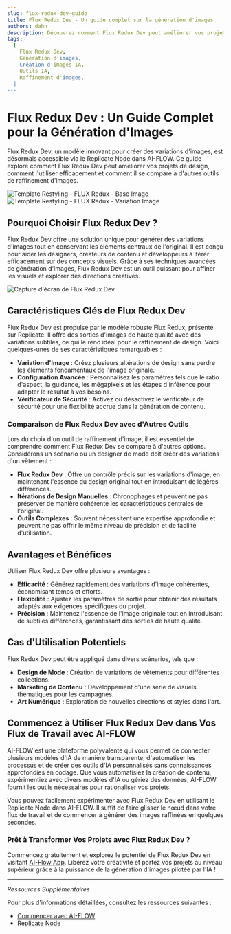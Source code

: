 ```yaml
---
slug: flux-redux-dev-guide
title: Flux Redux Dev - Un guide complet sur la génération d'images
authors: dahn
description: Découvrez comment Flux Redux Dev peut améliorer vos projets de design avec des variations d'images innovantes. Ce guide couvre ses fonctionnalités, des comparaisons avec d'autres outils, et des conseils pour une utilisation efficace.
tags:
  [
    Flux Redux Dev,
    Génération d'images,
    Création d'images IA,
    Outils IA,
    Raffinement d'images,
  ]
---
```


<head>
  <meta name="twitter:card" content="summary_large_image"/>
  <meta name="twitter:title" content="Flux Redux Dev : Un guide complet sur la génération d'images" />
  <meta name="twitter:description" content="Explorez comment Flux Redux Dev améliore les projets de design avec des variations d'images innovantes. Découvrez ses fonctionnalités, comparaisons, et conseils d'utilisation." />
  <meta name="twitter:creator" content="@AIFlowApp"/>
  <meta name="twitter:image" content="https://docs.ai-flow.net/img/blog-images/flux-redux-dev-guide-2.png"/>
  <meta name="twitter:image:alt" content="Génération d'images Flux Redux Dev"/>
  <meta property="og:title" content="Flux Redux Dev : Un guide complet sur la génération d'images"/>
  <meta property="og:description" content="Découvrez comment Flux Redux Dev peut améliorer vos projets de design avec des variations d'images innovantes. Découvrez ses fonctionnalités, comparaisons, et conseils d'utilisation efficace."/>
  <meta property="og:image" content="https://docs.ai-flow.net/img/blog-images/flux-redux-dev-guide-2.png"/>
</head>

# Flux Redux Dev : Un Guide Complet pour la Génération d'Images

Flux Redux Dev, un modèle innovant pour créer des variations d'images, est désormais accessible via le Replicate Node dans AI-FLOW. Ce guide explore comment Flux Redux Dev peut améliorer vos projets de design, comment l'utiliser efficacement et comment il se compare à d'autres outils de raffinement d'images.

<div class="flex flex-row w-[50%] justify-center">
    <span class="w-40 h-full object-cover">
    <img src="/fr/img/blog-images/flux-redux-dev-guide-1.png" alt="Template Restyling - FLUX Redux - Base Image" />
    </span>
    <span class="w-40 h-full object-cover">
    <img src="/fr/img/blog-images/flux-redux-dev-guide-3.png" alt="Template Restyling - FLUX Redux - Variation Image" />
    </span>
</div>

## Pourquoi Choisir Flux Redux Dev ?

Flux Redux Dev offre une solution unique pour générer des variations d'images tout en conservant les éléments centraux de l'original. Il est conçu pour aider les designers, créateurs de contenu et développeurs à itérer efficacement sur des concepts visuels. Grâce à ses techniques avancées de génération d'images, Flux Redux Dev est un outil puissant pour affiner les visuels et explorer des directions créatives.

![Capture d'écran de Flux Redux Dev](/img/blog-images/flux-redux-dev-guide-2.png)

## Caractéristiques Clés de Flux Redux Dev

Flux Redux Dev est propulsé par le modèle robuste Flux Redux, présenté sur Replicate. Il offre des sorties d'images de haute qualité avec des variations subtiles, ce qui le rend idéal pour le raffinement de design. Voici quelques-unes de ses caractéristiques remarquables :

- **Variation d'Image** : Créez plusieurs altérations de design sans perdre les éléments fondamentaux de l'image originale.
- **Configuration Avancée** : Personnalisez les paramètres tels que le ratio d'aspect, la guidance, les mégapixels et les étapes d'inférence pour adapter le résultat à vos besoins.
- **Vérificateur de Sécurité** : Activez ou désactivez le vérificateur de sécurité pour une flexibilité accrue dans la génération de contenu.

### Comparaison de Flux Redux Dev avec d'Autres Outils

Lors du choix d'un outil de raffinement d'image, il est essentiel de comprendre comment Flux Redux Dev se compare à d'autres options. Considérons un scénario où un designer de mode doit créer des variations d'un vêtement :

- **Flux Redux Dev** : Offre un contrôle précis sur les variations d'image, en maintenant l'essence du design original tout en introduisant de légères différences.
- **Itérations de Design Manuelles** : Chronophages et peuvent ne pas préserver de manière cohérente les caractéristiques centrales de l'original.
- **Outils Complexes** : Souvent nécessitent une expertise approfondie et peuvent ne pas offrir le même niveau de précision et de facilité d'utilisation.

## Avantages et Bénéfices

Utiliser Flux Redux Dev offre plusieurs avantages :

- **Efficacité** : Générez rapidement des variations d'image cohérentes, économisant temps et efforts.
- **Flexibilité** : Ajustez les paramètres de sortie pour obtenir des résultats adaptés aux exigences spécifiques du projet.
- **Précision** : Maintenez l'essence de l'image originale tout en introduisant de subtiles différences, garantissant des sorties de haute qualité.

## Cas d'Utilisation Potentiels

Flux Redux Dev peut être appliqué dans divers scénarios, tels que :

- **Design de Mode** : Création de variations de vêtements pour différentes collections.
- **Marketing de Contenu** : Développement d'une série de visuels thématiques pour les campagnes.
- **Art Numérique** : Exploration de nouvelles directions et styles dans l'art.

## Commencez à Utiliser Flux Redux Dev dans Vos Flux de Travail avec AI-FLOW

AI-FLOW est une plateforme polyvalente qui vous permet de connecter plusieurs modèles d'IA de manière transparente, d'automatiser les processus et de créer des outils d'IA personnalisés sans connaissances approfondies en codage. Que vous automatisiez la création de contenu, expérimentiez avec divers modèles d'IA ou gériez des données, AI-FLOW fournit les outils nécessaires pour rationaliser vos projets.

Vous pouvez facilement expérimenter avec Flux Redux Dev en utilisant le Replicate Node dans AI-FLOW. Il suffit de faire glisser le nœud dans votre flux de travail et de commencer à générer des images raffinées en quelques secondes.

### Prêt à Transformer Vos Projets avec Flux Redux Dev ?

Commencez gratuitement et explorez le potentiel de Flux Redux Dev en visitant [AI-Flow App](https://app.ai-flow.net/). Libérez votre créativité et portez vos projets au niveau supérieur grâce à la puissance de la génération d'images pilotée par l'IA !

---

_Ressources Supplémentaires_

Pour plus d'informations détaillées, consultez les ressources suivantes :

- [Commencer avec AI-FLOW](/blog/getting-started-with-ai-flow)
- [Replicate Node](/blog/replicate-node)
